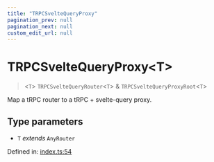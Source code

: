 ```yaml
---
title: "TRPCSvelteQueryProxy"
pagination_prev: null
pagination_next: null
custom_edit_url: null
---
```


# TRPCSvelteQueryProxy<T\>

> <`T`\> `TRPCSvelteQueryRouter`<`T`\> & `TRPCSvelteQueryProxyRoot`<`T`\>

Map a tRPC router to a tRPC + svelte-query proxy.

## Type parameters

- `T` *extends* `AnyRouter`

Defined in:  [index.ts:54](https://github.com/bevm0/trpc-svelte-toolbox/blob/94bbd02/packages/trpc-svelte-query/src/index.ts#L54)
